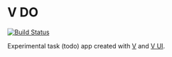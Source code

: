 # V DO

[![Build Status](https://github.com/FloVanGH/vdo/workflows/CI/badge.svg)](https://github.com/FloVanGH/vdo/commits/main)

Experimental task (todo) app created with [V](https://github.com/vlang/v) and [V UI](https://github.com/vlang/ui).
